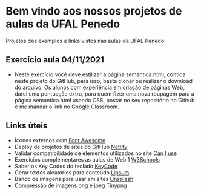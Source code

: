 # Bem vindo aos nossos projetos de aulas da UFAL Penedo
Projetos dos exemplos e links vistos nas aulas da UFAL Penedo
## Exercício aula 04/11/2021
* Neste exercício você deve estilizar a página semantica.html, contida neste projeto do GitHub, para isso, basta clonar ou realizar o download do arquivo. Os alunos com experiência em criação de páginas Web, darei uma pontuação extra, para quem fizer uma nova roupagem para a página semantica.html usando CSS, postar no seu repositório no Github e me mandar o link no Google Classroom.
## Links úteis
* Ícones externos com [Font Awesome](https://fontawesome.com/)
* Deploy de projetos de sites do GitHub [Netlify](https://www.netlify.com/)
* Validar compatibilidade de elementos utilizados no site [Can I use](https://caniuse.com/)
* Exercícios complementares as aulas de Web 1 [W3Schools](https://www.w3schools.com/)
* Saber os Key Codes do teclado [KeyCode](https://keycode.info/)
* Gerar textos aleatórios para conteúdo [Lipsum](https://lipsum.com/) 
* Banco de imagens para usar em sites [Unsplash](https://unsplash.com/)
* Compressão de imagens png e jpeg [Tinypng](https://tinypng.com/)